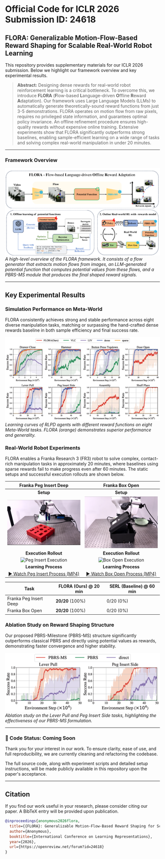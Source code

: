 # Official Code for ICLR 2026 Submission ID: 24618

## FLORA: Generalizable Motion-Flow-Based Reward Shaping for Scalable Real-World Robot Learning

This repository provides supplementary materials for our ICLR 2026 submission. Below we highlight our framework overview and key experimental results.

> **Abstract:** Designing dense rewards for real-world robot reinforcement learning is a critical bottleneck. To overcome this, we introduce **FLORA** (**F**low-based **L**anguage-driven **O**ffline **R**eward **A**daptation). Our framework uses Large Language Models (LLMs) to automatically generate theoretically-sound reward functions from just 3-5 demonstrations. FLORA operates on motion flow from raw pixels, requires no privileged state information, and guarantees optimal policy invariance. An offline refinement procedure ensures high-quality rewards without expensive online training. Extensive experiments show that FLORA significantly outperforms strong baselines, enabling sample-efficient learning on a wide range of tasks and solving complex real-world manipulation in under 20 minutes.

---

### Framework Overview

![FLORA Framework Overview](image/framework_final.png)
*A high-level overview of the FLORA framework. It consists of a flow generator that extracts motion flows from images, an LLM-generated potential function that computes potential values from these flows, and a PBRS-MS module that produces the final shaped reward signals.*

---

## Key Experimental Results

### Simulation Performance on Meta-World

FLORA consistently achieves strong and stable performance across eight diverse manipulation tasks, matching or surpassing the hand-crafted dense rewards baseline in both sample efficiency and final success rate.

![Simulation Results](image/exp_res.png)
*Learning curves of RLPD agents with different reward functions on eight Meta-World tasks. FLORA (orange) demonstrates superior performance and generality.*

### Real-World Robot Experiments

FLORA enables a Franka Research 3 (FR3) robot to solve complex, contact-rich manipulation tasks in approximately 20 minutes, where baselines using sparse rewards fail to make progress even after 60 minutes. The static setups and successful execution rollouts are shown below.

| Franka Peg Insert Deep | Franka Box Open |
| :---: | :---: |
| **Setup** | **Setup** |
| ![Franka Peg Insert Task](image/peg_insert.png) | ![Franka Box Open Task](image/box_open.png) |
| **Execution Rollout** | **Execution Rollout** |
| ![Peg Insert Execution](image/peg_insert_dynamic_bg.gif) | ![Box Open Execution](image/box_open_dynamic_bg.gif) |
| **Learning Process** | **Learning Process** |
| [▶️ Watch Peg Insert Process (MP4)](../image/real_peg_insert_deep_success_compressed3.mp4)| [▶️ Watch Box Open Process (MP4)](../imagereal_box_open_learning_process_conpressed_3.mp4)    |

| Task                   | FLORA (Ours) @ 20 min | SERL (Baseline) @ 60 min |
| ---------------------- | --------------------- | ------------------------ |
| Franka Peg Insert Deep | **20/20** (100%)      | 0/20 (0%)                |
| Franka Box Open        | **20/20** (100%)      | 0/20 (0%)                |


### Ablation Study on Reward Shaping Structure

Our proposed PBRS-Milestone (PBRS-MS) structure significantly outperforms classical PBRS and directly using potential values as rewards, demonstrating faster convergence and higher stability.

![Ablation Study Results](image/ablation_res.png)
*Ablation study on the Lever Pull and Peg Insert Side tasks, highlighting the effectiveness of our PBRS-MS formulation.*

---

### 📢 Code Status: Coming Soon

Thank you for your interest in our work. To ensure clarity, ease of use, and full reproducibility, we are currently cleaning and refactoring the codebase.

The full source code, along with experiment scripts and detailed setup instructions, will be made publicly available in this repository upon the paper's acceptance.

---

## Citation

If you find our work useful in your research, please consider citing our paper. A BibTeX entry will be provided upon publication.
```bibtex
@inproceedings{anonymous2026flora,
  title={{FLORA}: Generalizable Motion-Flow-Based Reward Shaping for Scalable Real-World Robot Learning},
  author={Anonymous},
  booktitle={International Conference on Learning Representations},
  year={2026},
  url={https://openreview.net/forum?id=24618}
}
```
